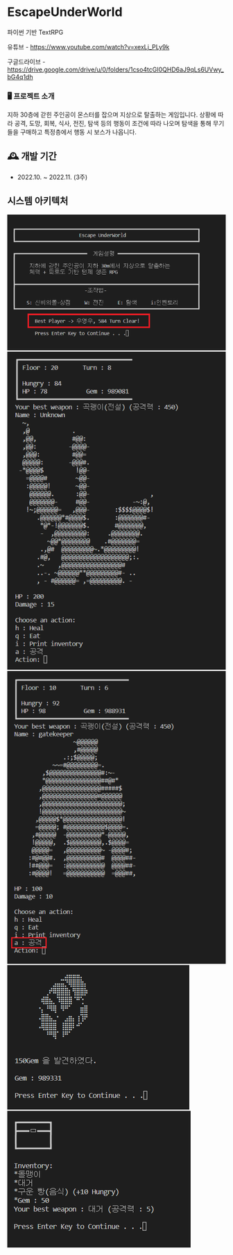 
# EscapeUnderWorld
파이썬 기반 TextRPG

유튜브 - https://www.youtube.com/watch?v=xexLj_PLy9k

구글드라이브 - https://drive.google.com/drive/u/0/folders/1cso4tcGI0QHD6aJ9qLs6UVwy_bG4q1dh

### 🖥️ 프로젝트 소개
지하 30층에 갇힌 주인공이 몬스터를 잡으며 지상으로 
탈출하는 게임입니다. 상황에 따라 공격, 도망, 회복, 식사, 전진, 탐색 등의
행동이 조건에 따라 나오며 탐색을 통해 무기들을 구매하고 특정층에서 
행동 시 보스가 나옵니다.
<br>

## 🕰️ 개발 기간
 * 2022.10. ~ 2022.11. (3주)

## 시스템 아키텍처

<img src = "https://github.com/kevinbj0/image/blob/main/textRPG/1.png?raw=true">
<br>

<div style : "display:flex">
<img src = "https://github.com/kevinbj0/image/blob/main/textRPG/27.png?raw=true" style : "width : 50px">
<img src = "https://github.com/kevinbj0/image/blob/main/textRPG/23.png?raw=true" style : "width : 50px">
<br>
<div style : "display:flex">
<img src = "https://github.com/kevinbj0/image/blob/main/textRPG/15.png?raw=true">
<img src = "https://github.com/kevinbj0/image/blob/main/textRPG/7.png?raw=true">
<br>
</div>



